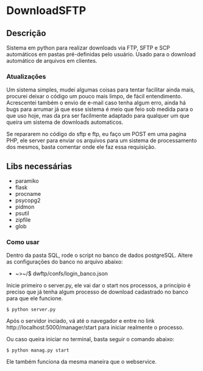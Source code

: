 DownloadSFTP
=====

## Descrição ##

Sistema em python para realizar downloads via FTP, SFTP e SCP automáticos em pastas pré-definidas pelo usuário.
Usado para o download automático de arquivos em clientes.

### Atualizações ###
Um sistema simples, mudei algumas coisas para tentar facilitar ainda mais, procurei deixar o código um pouco mais limpo, de fácil entendimento. Acrescentei também o envio de e-mail caso tenha algum erro, ainda há bugs para arrumar já que esse sistema é meio que feio sob medida para o que uso hoje, mas da pra ser facilmente adaptado para qualquer um que queira um sistema de downloads automaticos.

Se repararem no código do sftp e ftp, eu faço um POST em uma pagina PHP, ele server para enviar os arquivos para um sistema de processamento dos mesmos, basta comentar onde ele faz essa requisição.

## Libs necessárias ##

* paramiko
* flask
* procname
* psycopg2
* pidmon
* psutil
* zipfile
* glob

### Como usar ###

Dentro da pasta SQL, rode o script no banco de dados postgreSQL.
Altere as configurações do banco no arquivo abaixo:

* ~>~/$ dwftp/confs/login_banco.json 

Inicie primeiro o server.py, ele vai dar o start nos processos, a princípio é preciso que já tenha algum processo de download cadastrado no banco para que ele funcione.

```$ python server.py```

Após o servidor inciado, vá até o navegador e entre no link http://localhost:5000/manager/start para iniciar realmente o processo.

Ou caso queira iniciar no terminal, basta seguir o comando abaixo:

```$ python manag.py start```

Ele também funciona da mesma maneira que o webservice.
